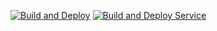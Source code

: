 [![Build and Deploy](https://github.com/KenueYy/LinkShortenerSite/actions/workflows/build-and-deploy-site.yml/badge.svg)](https://github.com/KenueYy/LinkShortenerSite/actions/workflows/build-and-deploy-site.yml)
[![Build and Deploy Service](https://github.com/KenueYy/LinkShortenerSite/actions/workflows/build-and-deploy-service.yml/badge.svg)](https://github.com/KenueYy/LinkShortenerSite/actions/workflows/build-and-deploy-service.yml)
